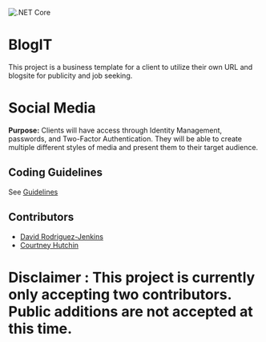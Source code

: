 ![.NET Core](https://github.com/CourtneyHutchin/BlogIT/workflows/.NET%20Core/badge.svg)

# BlogIT
This project is a business template for a client to utilize their own URL and blogsite for publicity and job seeking.

# Social Media
**Purpose:** 
Clients will have access through Identity Management, passwords, and Two-Factor Authentication. They will be able to create multiple
different styles of media and present them to their target audience.

## Coding Guidelines
See [Guidelines](CodeGuidelines.md)

## Contributors
- [David Rodriguez-Jenkins](https://github.com/davidrodjen)
- [Courtney Hutchin](https://github.com/CourtneyHutchin)

# Disclaimer : This project is currently only accepting two contributors. Public additions are not accepted at this time.
